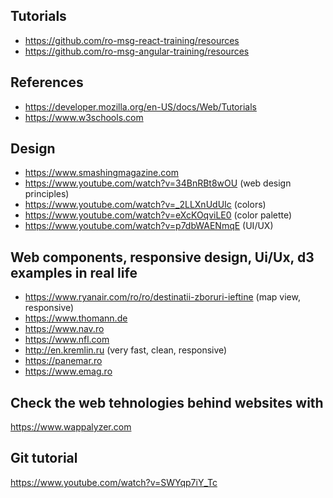 ## Tutorials

- https://github.com/ro-msg-react-training/resources
- https://github.com/ro-msg-angular-training/resources

## References 

- https://developer.mozilla.org/en-US/docs/Web/Tutorials
- https://www.w3schools.com

## Design

- https://www.smashingmagazine.com
- https://www.youtube.com/watch?v=34BnRBt8wOU (web design principles)
- https://www.youtube.com/watch?v=_2LLXnUdUIc (colors)
- https://www.youtube.com/watch?v=eXcKOqviLE0 (color palette)
- https://www.youtube.com/watch?v=p7dbWAENmqE (UI/UX)

## Web components, responsive design, Ui/Ux, d3 examples in real life

- https://www.ryanair.com/ro/ro/destinatii-zboruri-ieftine (map view, responsive)
- https://www.thomann.de
- https://www.nav.ro
- https://www.nfl.com
- http://en.kremlin.ru  (very fast, clean, responsive) 
- https://panemar.ro
- https://www.emag.ro

## Check the web tehnologies behind websites with

https://www.wappalyzer.com

## Git tutorial

https://www.youtube.com/watch?v=SWYqp7iY_Tc
